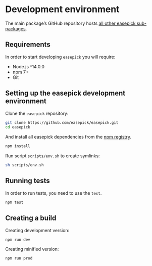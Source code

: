 # Development environment

The main package’s GitHub repository hosts [all other easepick sub-packages](https://github.com/easepick/easepick/tree/master/packages).

## Requirements

In order to start developing `easepick` you will require:

* Node.js ^14.0.0
* npm 7+
* Git

## Setting up the easepick development environment

Clone the `easepick` repository:

```bash
git clone https://github.com/easepick/easepick.git
cd easepick
```

And install all easepick dependencies from the [npm registry](http://npmjs.com/).

```bash
npm install
```

Run script `scripts/env.sh` to create symlinks:

```bash
sh scripts/env.sh
```

## Running tests

In order to run tests, you need to use the `test`.

```bash
npm test
```

## Creating a build

Creating development version:

```bash
npm run dev
```

Creating minified version:

```bash
npm run prod
```

